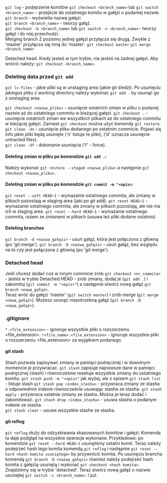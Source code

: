 `git log` - podejrzenie komitów
`git checkout <branch_name>` lub `git switch <branch_name>` - przejście do ostatniego komitu w gałęzi o podaniej
nazwie.  
`git branch` - wyświetla nazwę gałęzi.  
`git branch <branch_name>` - tworzy gałąź.  
`git checkout -b <branch_name>` lub `git switch -c <branch_name>`- tworzy gałąź i do niej przechodzi.  
Merging branch
Z poziomu jednej gałęzi przyłącza się drugą. Zwykle z 'master' przyłącza się inną do 'master'.
`git checkout master`
`git merge <branch_name>`

Detached head.
Kiedy jesteś w tym trybie, nie jesteś na żadnej gałęzi. Aby wrócić należy: `git checkout <branch_name>`.

### Deleting data przed `git add`

`git ls-files` - jakie pliki są w unstaging area (jakie git śledzi).
Po usunięciu jakiegoś pliku z working directory należy wykonać `git add .` by usunąć go z unstaging area.

`git checkout <nazwa_pliku>` - usunięcie ostatnich zmian w pliku o podanej nazwie aż do ostatniego commitu w bieżącej
gałęzi.
`git checkout .` - usunięcie ostatnich zmian we wszystkich plikach aż do ostatniego commitu w bieżącej gałęzi.
Zamiast `git checkout` można użyć komendy `git restore`.
`git clean -dn` - usunięcie pliku dodanego po ostatnim commicie. Pojawi się info jakie pliki będą usunięte ('n' listuje
te pliki), ('d' oznacza usunięcie untracted files).  
`git clean -df` - dokonanie usunięcia ('f' - force).

#### Deleting zmian w pliku po komendzie `git add .`:

Należy wykonać `git restore --staged <nazwa_pliku>` a następnie `git checkout <nazwa_pliku>`.

#### Deleting zmian w pliku po komendzie `git commit -m "<opis>`:

`git reset --soft HEAD~1` - wymazanie ostatniego commita, ale zmiany w plikach pozostają w staging area (jaki po git
add).
`git reset HEAD~1` - wymazanie ostatniego commita, ale zmiany w plikach pozostają, ale nie ma ich w staging area.
`git reset --hard HEAD~1` - wymazanie ostatniego commita, razem ze zmianami w plikach (usuwa też pliki dodane ostatnio).

#### Deleting branches

`git branch -d <nazwa_gałęzi>` - usuń gałąź, która jest połączona z główną (po 'git merge').
`git branch -D <nazwa_gałęzi>` - usuń gałąź, bez względu na to czy jest połączona z główną (po 'git merge').

### Detached head

Jeśli chcesz dodać coś w innym commicie zrób `git checkout <nr_commita>` - jesteś w trybie Detached HEAD - zrób zmiany,
dodaj je (`git add .`) i zakomituj (`git commit -m "<opis>"`) a następnie stwórz nową gałąź `git branch <nowa_gałąź>`.  
Teraz wróć do gałęzi 'master' (`git switch master`) i zrób merge (`git merge <nowa_gałąź>`). Możesz usunąć niepotrzebną
gałąź (`git branch -D <nowa_gałąź>`).

### .gitignore

`*.<file_extension>` - ignoruje wszystkie pliki o rozszerzeniu <file_extension>.
`!<file_name>.<file_extension>` - ignoruje wszystkie pliki o rozszerzeniu <file_extension> za wyjątkiem podanego.

#### git stash

Stash pozwala zapisywać zmiany w pamięci podręcznej i w dowolnym momencie je przywracać.
`git stash` zapisuje najnowsze dane w pamięci podręcznej (stash) i równocześnie resetuje wszystkie zmiany do ostatniego
komitu.
`git stash push -m "<opis>"` jak wyżej, ale z opisem
`git stash list` - listuje stash
`git stash pop <index_stashu>` - przywraca zmiany ze stasha o odpowiednim indexie równocześnie usuwając stasha ze
stasha.
`git stash apply` - przywraca ostatnie zmiany ze stasha. Można je teraz dodać i zakomitować.
`git stash drop <index_stashu>` - usuwa stasha o podanym indexie ze stasha.  
`git stash clear` - usuwa wszystkie stashe ze stasha.

#### git reflog

`git reflog` służy do odzyskiwania skasowanych komitów i gałęzi. Komenda ta daje podgląd na wszystkie operacje wykonane.
Przykładowo: po komendzie `git reset --hard HEAD~1` usunęliśmy ostatni komit. Teraz należy podejrzeć hash tego komita
komendą
`git reflog` i następnie `git reset --hard <hash komita usuniętego>` by przywrócić komita.
Po usunięciu brancha komendą `git branch -D <nazwa_gałęzi>` również należy podejrzeć hash komita z gałęzią usuniętą i
wykonać `git checkout <hash komita>`. Znajdziemy się w trybie 'detached'. Teraz stwórz nową gałąź o nazwie
usuniętej `git switch -c <branch_name>`. I już.
